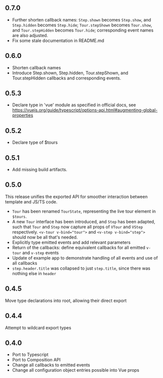 ## 0.7.0
* Further shorten callback names: `Step.shown` becomes `Step.show`, and `Step.hidden` becomes `Step.hide`; `Tour.stepShown` becomes `Tour.show`, and `Tour.stepHidden` becomes `Tour.hide`; corresponding event names are also adjusted.
* Fix some stale documentation in README.md

## 0.6.0
* Shorten callback names
* Introduce Step.shown, Step.hidden, Tour.stepShown, and Tour.stepHidden callbacks and corresponding events.

## 0.5.3
* Declare type in 'vue' module as specified in official docs, see https://vuejs.org/guide/typescript/options-api.html#augmenting-global-properties

## 0.5.2
* Declare type of $tours

## 0.5.1
* Add missing build artifacts.

## 0.5.0
This release unifies the exported API for smoother interaction between template and JS/TS code.
* `Tour` has been renamed `TourState`, representing the live tour element in `$tours`.
* A new `Tour` interface has been introduced, and `Step` has been adapted, such that `Tour` and `Step` now capture all props of `VTour` and `VStep` respectively. `<v-tour v-bind="tour">` and `<v-step v-bind="step">` should now be all that's needed.
* Explicitly type emitted events and add relevant parameters
* Return of the callbacks: define equivalent callbacks for all emitted `v-tour` and `v-step` events
* Update of example app to demonstrate handling of all events and use of all callbacks
* `step.header.title` was collapsed to just `step.title`, since there was nothing else in `header`

## 0.4.5

Move type declarations into root, allowing their direct export

## 0.4.4

Attempt to wildcard export types

## 0.4.0

* Port to Typescript
* Port to Composition API
* Change all callbacks to emitted events
* Change all configuration object entries possible into Vue props